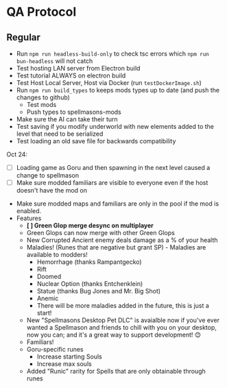 # QA Protocol
## Regular
- Run `npm run headless-build-only` to check tsc errors which `npm run bun-headless` will not catch
- Test hosting LAN server from Electron build
- Test tutorial ALWAYS on electron build
- Test Host Local Server, Host via Docker (run `testDockerImage.sh`)
- Run `npm run build_types` to keeps mods types up to date (and push the changes to github)
    - Test mods
    - Push types to spellmasons-mods
- Make sure the AI can take their turn
- Test saving if you modify underworld with new elements added to the level that need to be serialized
- Test loading an old save file for backwards compatibility

Oct 24:
- [ ] Loading game as Goru and then spawning in the next level caused a change to spellmason
- [ ] Make sure modded familiars are visible to everyone even if the host doesn't have the mod on
- Make sure modded maps and familiars are only in the pool if the mod is enabled.
- Features
    - **[ ] Green Glop merge desync on multiplayer**
    - Green Glops can now merge with other Green Glops
    - New Corrupted Ancient enemy deals damage as a % of your health
    - Maladies! (Runes that are negative but grant SP) - Maladies are available to modders!
        - Hemorrhage (thanks Rampantgecko)
        - Rift
        - Doomed
        - Nuclear Option (thanks Entchenklein)
        - Statue (thanks Bug Jones and Mr. Big Shot)
        - Anemic
        - There will be more maladies added in the future, this is just a start!
    - New "Spellmasons Desktop Pet DLC" is avaialble now if you've ever wanted a Spellmason and friends to chill with you on your desktop, now you can; and it's a great way to support development! 😊
    - Familiars!
    - Goru-specific runes
        - Increase starting Souls
        - Increase max souls
    - Added "Runic" rarity for Spells that are only obtainable through runes